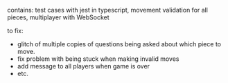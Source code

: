 contains: test cases with jest in typescript, movement validation for all pieces, multiplayer with WebSocket

to fix:
- glitch of multiple copies of questions being asked about which piece to move.
- fix problem with being stuck when making invalid moves
- add message to all players when game is over
- etc.

